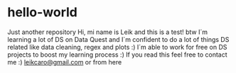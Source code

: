 # hello-world
Just another repository
Hi, mi name is Leik and this is a test! 
btw I´m learning a lot of DS on Data Quest and I´m confident to do a lot of things DS related like data cleaning, regex and plots :)
I´m able to work for free on DS projects to boost my learning process :)
If you read this feel free to contact me :) leikcaro@gmail.com or from here

